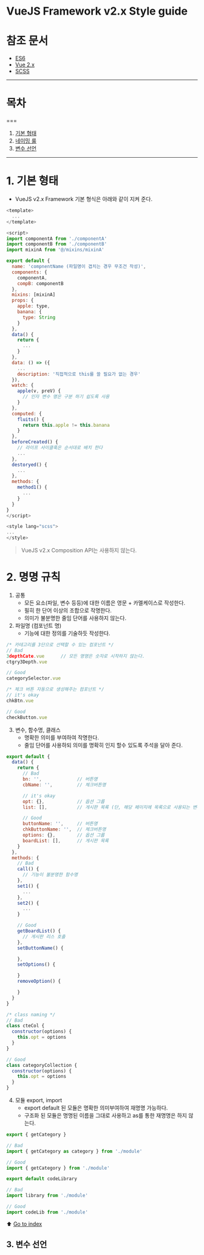 # VueJS Framework v2.x Style guide

참조 문서
===
* [ES6](https://www.w3schools.com/js/js_es6.asp)
* [Vue 2.x](https://v2.vuejs.org/)
* [SCSS](https://sass-lang.com/)
---

# 목차
===
1. [기본 형태](#1.-기본-형태)
2. [네이밍 룰](#2.-네이밍-룰)
3. [변수 선언](#3.-변수-선언)
---

# 1. 기본 형태

* VueJS v2.x Framework 기본 형식은 아래와 같이 지켜 준다.
```javascript
<template>
  ...
</template>

<script>
import componentA from './componentA'
import componentB from './componentB'
import mixinA from '@/mixins/mixinA'

export default {
  name: 'compnentName (파일명이 겹치는 경우 무조건 작성)',
  components: {
    componentA,
    compB: componentB
  },
  mixins: [mixinA]
  props: {
    apple: type,
    banana: {
      type: String
    }
  },
  data() {
    return {
      ...
    }
  },
  data: () => ({
    ...
    description: '직접적으로 this를 쓸 필요가 없는 경우'
  }),
  watch: {
    apple(v, preV) {
      // 인자 변수 명은 구분 하기 쉽도록 사용
    }
  },
  computed: {
    fluits() {
      return this.apple != this.banana
    }
  },
  beforeCreated() {
    // 라이프 사이클훅은 순서대로 배치 한다
    ...
  },
  destoryed() {
    ...
  },
  methods: {
    method1() {
      ...
    }
  }
}
</script>

<style lang="scss">
...
</style>
```
> VueJS v2.x Composition API는 사용하지 않는다.


# 2. 명명 규칙
1. 공통
    * 모든 요소(파일, 변수 등등)에 대한 이름은 영문 + 카멜케이스로 작성한다.
    * 필히 한 단어 이상의 조합으로 작명한다.
    * 의미가 불분명한 줄임 단어를 사용하지 않는다.
2. 파일명 (컴포넌트 명)
    * 기능에 대한 정의를 기술하듯 작성한다.
```javascript
/* 카테고리를 3단으로 선택할 수 있는 컴포넌트 */
// Bad
3depthCate.vue      // 모든 명명은 숫자로 시작하지 않는다.
ctgry3Depth.vue

// Good
categorySelector.vue

/* 체크 버튼 자동으로 생성해주는 컴포넌트 */
// it's okay
chkBtn.vue

// Good
checkButton.vue
```
3. 변수, 함수명, 클래스
    * 명확한 의미를 부여하여 작명한다.
    * 줄임 단어를 사용하되 의미를 명확히 인지 할수 있도록 주석을 달아 준다.
```javascript
export default {
  data() {
    return {
      // Bad
      bn: '',             // 버튼명
      cbName: '',         // 체크버튼명

      // it's okay
      opt: {},            // 옵션 그룹
      list: [],           // 게시판 목록 (단, 해당 페이지에 목록으로 사용되는 변수가 두 개 이상인 경우 아래의 형태를 취한다)

      // Good
      buttonName: '',     // 버튼명
      chkButtonName: '',  // 체크버튼명
      options: {},        // 옵션 그룹
      boardList: [],      // 게시판 목록
    }
  },
  methods: {
    // Bad
    call() {
      // 기능이 불분명한 함수명
    },
    set1() {
      ...
    },
    set2() {
      ...
    }

    // Good
    getBoardList() {
      // 게시판 리스 호출
    },
    setButtonName() {

    },
    setOptions() {

    }
    removeOption() {

    }
  }
}

/* class naming */
// Bad
class cteCol {
  constructor(options) {
    this.opt = options
  }
}

// Good
class categoryCollection {
  constructor(options) {
    this.opt = options
  }
}
```
4. 모듈 export, import
    * export default 된 모듈은 명확한 의미부여하여 재명명 가능하다.
    * 구조화 된 모듈은 명명된 이름을 그대로 사용하고 as를 통한 재명명은 하지 않는다.
```javascript
export { getCategory }

// Bad
import { getCategory as category } from './module'

// Good
import { getCategory } from './module'

export default codeLibrary

// Bad
import library from './module'

// Good
import codeLib from './module'
```

:arrow_up: [Go to index](#목차)

## 3. 변수 선언
